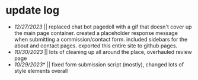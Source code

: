# update log
- *12/27/2023* || replaced chat bot pagedoll with a gif that doesn't cover up the main page container.  created a placeholder response message when submitting a commission/contact form.  included sidebars for the about and contact pages.  exported this entire site to github pages.
- *10/30/2023* || lots of cleaning up all around the place, overhauled review page
- *10/29/2023*</i>* || fixed form submission script (mostly), changed lots of style elements overall